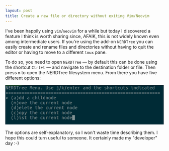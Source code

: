 ```yaml
---
layout: post
title: Create a new file or directory without exiting Vim/Neovim
---
```


I've been happily using `vim`/`neovim` for a while but today I discovered a feature I think is worth sharing since, AFAIK, this is not widely known even among intermediate users. If you're using the add-on `NERDTree` you can easily create and rename files and directories without having to quit the editor or having to move to a different `tmux` pane.

To do so, you need to open `NERDTree` ― by default this can be done using the shortcut `Ctrl+t` ― and navigate to the destination folder or file. Then press `m` to open the NERDTree filesystem menu. From there you have five different options:

![NERDTree Filesystem Menu](/images/nerdtree_filesystem.png)

The options are self-explanatory, so I won't waste time describing them. I hope this could turn useful to someone. It certainly made my "developer" day :-)
